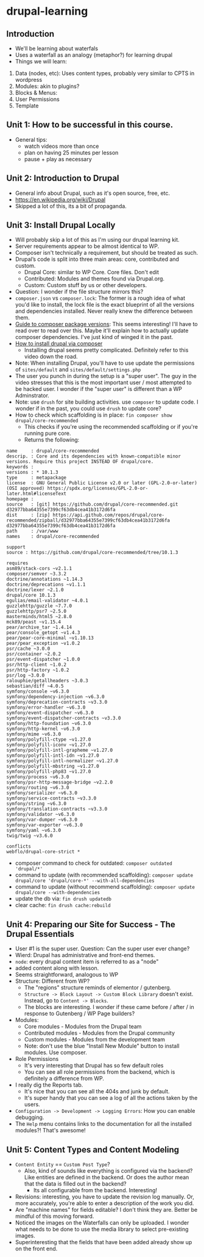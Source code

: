 # drupal-learning

## Introduction

- We'll be learning about waterfals
- Uses a waterfall as an analogy (metaphor?) for learning drupal
- Things we will learn:

1. Data (nodes, etc): Uses content types, probably very similar to CPTS in wordpress
2. Modules: akin to plugins?
3. Blocks & Menus:
4. User Permissions
5. Template

## Unit 1: How to be successful in this course.

- General tips:
    - watch videos more than once
    - plan on having 25 minutes per lesson
    - pause + play as necessary

## Unit 2: Introduction to Drupal

- General info about Drupal, such as it's open source, free, etc.
- https://en.wikipedia.org/wiki/Drupal
- Skipped a lot of this, its a bit of propaganda.

## Unit 3: Install Drupal Locally

- Will probably skip a lot of this as I'm using our drupal learning kit.
- Server requirements appear to be almost identical to WP.
- Composer isn't technically a requirement, but should be treated as such.
- Drupal’s code is split into three main areas: core, contributed and custom.
    - Drupal Core: similar to WP Core. Core files. Don't edit
    - Contributed: Modules and themes found via Drupal.org.
    - Custom: Custom stuff by us or other developers.
- Question: I wonder if the file structure mirrors this?
- `composer.json` vs `composer.lock`: The former is a rough idea of what you'd like to install, the lock file is
  the exact blueprint of all the versions and dependencies installed. Never really knew the difference between them.
- [Guide to composer package versions](https://getcomposer.org/doc/articles/versions.md): This seems interesting!  I'll have to read over to read over this.  Maybe it'll explain how to actually update composer dependencies.  I've just kind of winged it in the past.
- [How to install drupal via composer](https://partners.acquiaacademy.com/learn/course/669/play/5314/unit-3-installing-drupal-with-composer)
   - Installing drupal seems pretty complicated.  Definitely refer to this video down the road.
- Note: When installing Drupal, you'll have to use update the permissions of `sites/default` and `sites/default/settings.php`
- The user you punch in during the setup is a "super user".  The guy in the video stresses that this is the most important user / most attempted to be hacked user.  I wonder if the "super user" is different than a WP Adminstrator.
- Note: use `drush` for site building activities.  use `composer` to update code.  I wonder if in the past, you could use `drush` to update core?
- How to check which scaffolding is in place: `fin composer show drupal/core-recommended`
  - This checks if you're using the recommended scaffolding or if you're running pure core.
  - Returns the following:

```
name     : drupal/core-recommended
descrip. : Core and its dependencies with known-compatible minor versions. Require this project INSTEAD OF drupal/core.
keywords : 
versions : * 10.1.3
type     : metapackage
license  : GNU General Public License v2.0 or later (GPL-2.0-or-later) (OSI approved) https://spdx.org/licenses/GPL-2.0-or-later.html#licenseText
homepage : 
source   : [git] https://github.com/drupal/core-recommended.git d32977bba64355e7399cf63db4cea41b3172d6fa
dist     : [zip] https://api.github.com/repos/drupal/core-recommended/zipball/d32977bba64355e7399cf63db4cea41b3172d6fa d32977bba64355e7399cf63db4cea41b3172d6fa
path     : /var/www
names    : drupal/core-recommended

support
source : https://github.com/drupal/core-recommended/tree/10.1.3

requires
asm89/stack-cors ~v2.1.1
composer/semver ~3.3.2
doctrine/annotations ~1.14.3
doctrine/deprecations ~v1.1.1
doctrine/lexer ~2.1.0
drupal/core 10.1.3
egulias/email-validator ~4.0.1
guzzlehttp/guzzle ~7.7.0
guzzlehttp/psr7 ~2.5.0
masterminds/html5 ~2.8.0
mck89/peast ~v1.15.4
pear/archive_tar ~1.4.14
pear/console_getopt ~v1.4.3
pear/pear-core-minimal ~v1.10.13
pear/pear_exception ~v1.0.2
psr/cache ~3.0.0
psr/container ~2.0.2
psr/event-dispatcher ~1.0.0
psr/http-client ~1.0.2
psr/http-factory ~1.0.2
psr/log ~3.0.0
ralouphie/getallheaders ~3.0.3
sebastian/diff ~4.0.5
symfony/console ~v6.3.0
symfony/dependency-injection ~v6.3.0
symfony/deprecation-contracts ~v3.3.0
symfony/error-handler ~v6.3.0
symfony/event-dispatcher ~v6.3.0
symfony/event-dispatcher-contracts ~v3.3.0
symfony/http-foundation ~v6.3.0
symfony/http-kernel ~v6.3.0
symfony/mime ~v6.3.0
symfony/polyfill-ctype ~v1.27.0
symfony/polyfill-iconv ~v1.27.0
symfony/polyfill-intl-grapheme ~v1.27.0
symfony/polyfill-intl-idn ~v1.27.0
symfony/polyfill-intl-normalizer ~v1.27.0
symfony/polyfill-mbstring ~v1.27.0
symfony/polyfill-php83 ~v1.27.0
symfony/process ~v6.3.0
symfony/psr-http-message-bridge ~v2.2.0
symfony/routing ~v6.3.0
symfony/serializer ~v6.3.0
symfony/service-contracts ~v3.3.0
symfony/string ~v6.3.0
symfony/translation-contracts ~v3.3.0
symfony/validator ~v6.3.0
symfony/var-dumper ~v6.3.0
symfony/var-exporter ~v6.3.0
symfony/yaml ~v6.3.0
twig/twig ~v3.6.0

conflicts
webflo/drupal-core-strict *
```
- composer command to check for outdated: `composer outdated 'drupal/*'`
- command to update (with recommended scaffolding): `composer update drupal/core 'drupal/core-*' --with-all-dependencies`
- command to update (without recommend scaffolding): `composer update drupal/core --with-dependencies`
- update the db via: `fin drush updatedb`
- clear cache: `fin drush cache:rebuild`

## Unit 4: Preparing our Site for Success - The Drupal Essentials
- User #1 is the super user.  Question: Can the super user ever change?
- Wierd: Drupal has administrative and front-end themes.  
- `node`: every drupal content item is referred to as a "node"
- added content along with lesson.
- Seems straightforward, analogous to WP
- Structure: Different from WP?
  - The "regions" structure reminds of elementor / gutenberg.
  - `Structure -> Block Layout -> Custom Block Library` doesn't exist.  Instead, go to `Content -> Blocks`.
  - The blocks are interesting.  I wonder if these came before / after / in response to Gutenberg / WP Page builders?
- Modules:
  - Core modules - Modules from the Drupal team
  - Contributed modules - Modules from the Drupal community
  - Custom modules - Modules from the development team
  - Note: don't use the blue "Install New Module" button to install modules.  Use composer.
- Role Permissions
  - It's very interesting that Drupal has so few default roles
  - You can see all role permissions from the backend, which is definitely a difference from WP.
- I really dig the Reports tab.  
  - It's nice that you can see all the 404s and junk by default.
  - It's super handy that you can see a log of all the actions taken by the users.
- `Configuration -> Development -> Logging Errors`: How you can enable debugging.
- The `Help` menu contains links to the documentation for all the installed modules?!  That's awesome!

## Unit 5: Content Types and Content Modeling
- `Content Entity` == `Custom Post Type`?
  - Also, kind of sounds like everything is configured via the backend?  Like entities are defined in the backend. Or does the author mean that the data is filled out in the backend?
    - Its all configurable from the backend.  Interesting!
- Revisions: interesting, you have to update the revision log manually.  Or, more accurately, you're able to enter a description of the work you did.
- Are "machine names" for fields editable?  I don't think they are.  Better be mindful of this moving forward.
- Noticed the images on the Waterfalls can only be uploaded.  I wonder what needs to be done to use the media library to select pre-existing images.
- Superinteresting that the fields that have been added already show up on the front end.  
